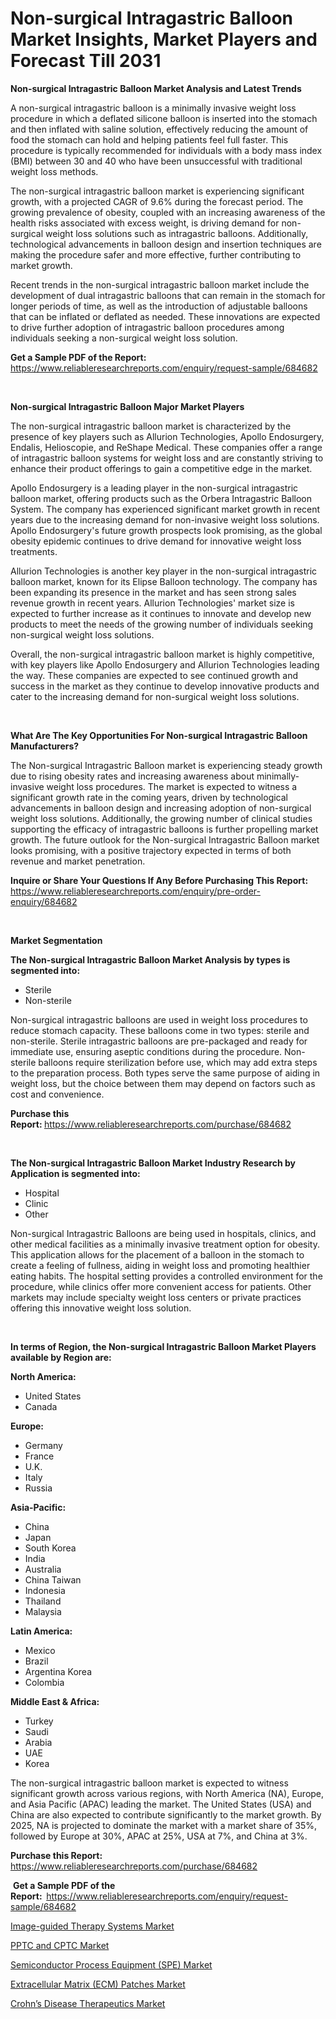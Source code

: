 <p><h1>Non-surgical Intragastric Balloon Market Insights, Market Players and Forecast Till 2031</h1></p><p><strong>Non-surgical Intragastric Balloon Market Analysis and Latest Trends</strong></p>
<p><p>A non-surgical intragastric balloon is a minimally invasive weight loss procedure in which a deflated silicone balloon is inserted into the stomach and then inflated with saline solution, effectively reducing the amount of food the stomach can hold and helping patients feel full faster. This procedure is typically recommended for individuals with a body mass index (BMI) between 30 and 40 who have been unsuccessful with traditional weight loss methods.</p><p>The non-surgical intragastric balloon market is experiencing significant growth, with a projected CAGR of 9.6% during the forecast period. The growing prevalence of obesity, coupled with an increasing awareness of the health risks associated with excess weight, is driving demand for non-surgical weight loss solutions such as intragastric balloons. Additionally, technological advancements in balloon design and insertion techniques are making the procedure safer and more effective, further contributing to market growth.</p><p>Recent trends in the non-surgical intragastric balloon market include the development of dual intragastric balloons that can remain in the stomach for longer periods of time, as well as the introduction of adjustable balloons that can be inflated or deflated as needed. These innovations are expected to drive further adoption of intragastric balloon procedures among individuals seeking a non-surgical weight loss solution.</p></p>
<p><strong>Get a Sample PDF of the Report:&nbsp;</strong> <a href="https://www.reliableresearchreports.com/enquiry/request-sample/684682">https://www.reliableresearchreports.com/enquiry/request-sample/684682</a></p>
<p>&nbsp;</p>
<p><strong>Non-surgical Intragastric Balloon Major Market Players</strong></p>
<p><p>The non-surgical intragastric balloon market is characterized by the presence of key players such as Allurion Technologies, Apollo Endosurgery, Endalis, Helioscopie, and ReShape Medical. These companies offer a range of intragastric balloon systems for weight loss and are constantly striving to enhance their product offerings to gain a competitive edge in the market.</p><p>Apollo Endosurgery is a leading player in the non-surgical intragastric balloon market, offering products such as the Orbera Intragastric Balloon System. The company has experienced significant market growth in recent years due to the increasing demand for non-invasive weight loss solutions. Apollo Endosurgery's future growth prospects look promising, as the global obesity epidemic continues to drive demand for innovative weight loss treatments.</p><p>Allurion Technologies is another key player in the non-surgical intragastric balloon market, known for its Elipse Balloon technology. The company has been expanding its presence in the market and has seen strong sales revenue growth in recent years. Allurion Technologies' market size is expected to further increase as it continues to innovate and develop new products to meet the needs of the growing number of individuals seeking non-surgical weight loss solutions.</p><p>Overall, the non-surgical intragastric balloon market is highly competitive, with key players like Apollo Endosurgery and Allurion Technologies leading the way. These companies are expected to see continued growth and success in the market as they continue to develop innovative products and cater to the increasing demand for non-surgical weight loss solutions.</p></p>
<p>&nbsp;</p>
<p><strong>What Are The Key Opportunities For Non-surgical Intragastric Balloon Manufacturers?</strong></p>
<p><p>The Non-surgical Intragastric Balloon market is experiencing steady growth due to rising obesity rates and increasing awareness about minimally-invasive weight loss procedures. The market is expected to witness a significant growth rate in the coming years, driven by technological advancements in balloon design and increasing adoption of non-surgical weight loss solutions. Additionally, the growing number of clinical studies supporting the efficacy of intragastric balloons is further propelling market growth. The future outlook for the Non-surgical Intragastric Balloon market looks promising, with a positive trajectory expected in terms of both revenue and market penetration.</p></p>
<p><strong>Inquire or Share Your Questions If Any Before Purchasing This Report:</strong> <a href="https://www.reliableresearchreports.com/enquiry/pre-order-enquiry/684682">https://www.reliableresearchreports.com/enquiry/pre-order-enquiry/684682</a></p>
<p>&nbsp;</p>
<p><strong>Market Segmentation</strong></p>
<p><strong>The Non-surgical Intragastric Balloon Market Analysis by types is segmented into:</strong></p>
<p><ul><li>Sterile</li><li>Non-sterile</li></ul></p>
<p><p>Non-surgical intragastric balloons are used in weight loss procedures to reduce stomach capacity. These balloons come in two types: sterile and non-sterile. Sterile intragastric balloons are pre-packaged and ready for immediate use, ensuring aseptic conditions during the procedure. Non-sterile balloons require sterilization before use, which may add extra steps to the preparation process. Both types serve the same purpose of aiding in weight loss, but the choice between them may depend on factors such as cost and convenience.</p></p>
<p><strong>Purchase this Report:&nbsp;</strong><a href="https://www.reliableresearchreports.com/purchase/684682">https://www.reliableresearchreports.com/purchase/684682</a></p>
<p>&nbsp;</p>
<p><strong>The Non-surgical Intragastric Balloon Market Industry Research by Application is segmented into:</strong></p>
<p><ul><li>Hospital</li><li>Clinic</li><li>Other</li></ul></p>
<p><p>Non-surgical Intragastric Balloons are being used in hospitals, clinics, and other medical facilities as a minimally invasive treatment option for obesity. This application allows for the placement of a balloon in the stomach to create a feeling of fullness, aiding in weight loss and promoting healthier eating habits. The hospital setting provides a controlled environment for the procedure, while clinics offer more convenient access for patients. Other markets may include specialty weight loss centers or private practices offering this innovative weight loss solution.</p></p>
<p>&nbsp;</p>
<p><strong>In terms of Region, the Non-surgical Intragastric Balloon Market Players available by Region are:</strong></p>
<p>
    <p> <strong> North America: </strong>
        <ul>
            <li>United States</li>
            <li>Canada</li>
        </ul>
        </p> 
    <p> <strong> Europe: </strong>
        <ul>
            <li>Germany</li>
            <li>France</li>
            <li>U.K.</li>
            <li>Italy</li>
            <li>Russia</li>
        </ul>
        </p> 
    <p> <strong> Asia-Pacific: </strong>
        <ul>
            <li>China</li>
            <li>Japan</li>
            <li>South Korea</li>
            <li>India</li>
            <li>Australia</li>
            <li>China Taiwan</li>
            <li>Indonesia</li>
            <li>Thailand</li>
            <li>Malaysia</li>
        </ul>
        </p> 
    <p> <strong> Latin America: </strong>
        <ul>
            <li>Mexico</li>
            <li>Brazil</li>
            <li>Argentina Korea</li>
            <li>Colombia</li>
        </ul>
        </p> 
    <p> <strong> Middle East & Africa: </strong>
        <ul>
            <li>Turkey</li>
            <li>Saudi</li>
            <li>Arabia</li>
            <li>UAE</li>
            <li>Korea</li>
        </ul>
    </p>
    </p>
<p><p>The non-surgical intragastric balloon market is expected to witness significant growth across various regions, with North America (NA), Europe, and Asia Pacific (APAC) leading the market. The United States (USA) and China are also expected to contribute significantly to the market growth. By 2025, NA is projected to dominate the market with a market share of 35%, followed by Europe at 30%, APAC at 25%, USA at 7%, and China at 3%.</p></p>
<p><strong>Purchase this Report: </strong><a href="https://www.reliableresearchreports.com/purchase/684682">https://www.reliableresearchreports.com/purchase/684682</a></p>
<p>&nbsp;<strong>Get a Sample PDF of the Report:&nbsp;&nbsp;</strong><a href="https://www.reliableresearchreports.com/enquiry/request-sample/684682">https://www.reliableresearchreports.com/enquiry/request-sample/684682</a></p>
<p><strong></strong></p>
<p><p><a href="https://iodized-pantydraco-05c.notion.site/Image-guided-Therapy-Systems-Market-Size-Reflecting-a-Forecast-Till-2031-Market-By-Type-By-Applica-0cb1380699b547a5b14d0de687aaf38b">Image-guided Therapy Systems Market</a></p><p><a href="https://view.publitas.com/reportprime-1/pptc-and-cptc-market-size-furnishes-valuable-information-encompassing-market-share-market-trends-and-projections-spanning-from-2024-to-2031/">PPTC and CPTC Market</a></p><p><a href="https://view.publitas.com/reportprime-1/semiconductor-process-equipment-spe-market-research-report-forecasted-for-period-from-2024-2031-by-market-type-market-application-and-region/">Semiconductor Process Equipment (SPE) Market</a></p><p><a href="https://noble-drawer-34c.notion.site/Extracellular-Matrix-ECM-Patches-Market-Analysis-Examines-its-Scope-on-Growth-Opportunities-and-F-13daad1a9f544aff8bf5f3340de68ec7">Extracellular Matrix (ECM) Patches Market</a></p><p><a href="https://three-jumbo-f6d.notion.site/Crohn-s-Disease-Therapeutics-Market-Size-Furnishes-Valuable-Information-Encompassing-Market-Share-M-7191ce4a045d4af0bfc9a732872e0f8d">Crohn’s Disease Therapeutics Market</a></p></p>